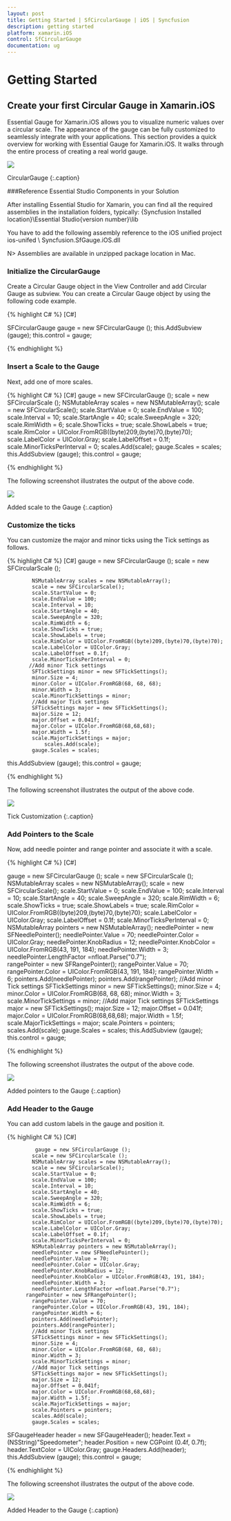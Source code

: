 ```yaml
---
layout: post
title: Getting Started | SfCircularGauge | iOS | Syncfusion
description: getting started
platform: xamarin.iOS
control: SfCircularGauge
documentation: ug
---
```


# Getting Started

## Create your first Circular Gauge in Xamarin.iOS

Essential Gauge for Xamarin.iOS allows you to visualize numeric values over a circular scale. The appearance of the gauge can be fully customized to seamlessly integrate with your applications.
This section provides a quick overview for working with Essential Gauge for Xamarin.iOS. It walks through the entire process of creating a real world gauge.

![](Getting-Started_images/Getting-Started_img6.png)               

CircularGauge
{:.caption}

###Reference Essential Studio Components in your Solution

After installing Essential Studio for Xamarin, you can find all the required assemblies in the installation folders, typically:
{Syncfusion Installed location}\Essential Studio{version number}\lib

You have to add the following assembly reference to the iOS unified project
ios-unifed \ Syncfusion.SfGauge.iOS.dll

N> Assemblies are available in unzipped package location in Mac.

### Initialize the CircularGauge

Create a Circular Gauge object in the View Controller and add Circular Gauge as subview.
You can create a Circular Gauge object by using the following code example.

{% highlight C# %}
[C#]   

SFCircularGauge gauge = new SFCircularGauge ();
this.AddSubview (gauge);
            this.control = gauge;
	  
{% endhighlight %}


### Insert a Scale to the Gauge

Next, add one of more scales.

 {% highlight C# %}
[C#]
    gauge = new SFCircularGauge ();
            scale = new SFCircularScale ();
            NSMutableArray scales = new NSMutableArray();
            scale = new SFCircularScale();
            scale.StartValue = 0;
            scale.EndValue = 100;
            scale.Interval = 10;
            scale.StartAngle = 40;
            scale.SweepAngle = 320;
            scale.RimWidth = 6;
            scale.ShowTicks = true;
            scale.ShowLabels = true;
            scale.RimColor = UIColor.FromRGB((byte)209,(byte)70,(byte)70);
            scale.LabelColor = UIColor.Gray;
            scale.LabelOffset = 0.1f;
            scale.MinorTicksPerInterval = 0;
scales.Add(scale);
gauge.Scales = scales;
this.AddSubview (gauge);
            this.control = gauge;

{% endhighlight %}


The following screenshot illustrates the output of the above code.



![](Getting-Started_images/Getting-Started_img7.png)         

Added scale to the Gauge
{:.caption}


### Customize the ticks 

You can customize the major and minor ticks using the Tick settings as follows.


{% highlight C# %}
[C#]
              gauge = new SFCircularGauge ();
            scale = new SFCircularScale ();

            NSMutableArray scales = new NSMutableArray();
            scale = new SFCircularScale();
            scale.StartValue = 0;
            scale.EndValue = 100;
            scale.Interval = 10;
            scale.StartAngle = 40;
            scale.SweepAngle = 320;
            scale.RimWidth = 6;
            scale.ShowTicks = true;
            scale.ShowLabels = true;
            scale.RimColor = UIColor.FromRGB((byte)209,(byte)70,(byte)70);
            scale.LabelColor = UIColor.Gray;
            scale.LabelOffset = 0.1f;
            scale.MinorTicksPerInterval = 0;
           //Add minor Tick settings
            SFTickSettings minor = new SFTickSettings();
            minor.Size = 4;
            minor.Color = UIColor.FromRGB(68, 68, 68);
            minor.Width = 3;
            scale.MinorTickSettings = minor;
            //Add major Tick settings
            SFTickSettings major = new SFTickSettings();
            major.Size = 12;
            major.Offset = 0.041f;
            major.Color = UIColor.FromRGB(68,68,68);
            major.Width = 1.5f;
            scale.MajorTickSettings = major;
                scales.Add(scale);
            gauge.Scales = scales;
this.AddSubview (gauge);
            this.control = gauge;
		
{% endhighlight %}



The following screenshot illustrates the output of the above code.

![](Getting-Started_images/Getting-Started_img8.png)          

Tick Customization
{:.caption}

### Add Pointers to the Scale

Now, add needle pointer and range pointer and associate it with a scale.

{% highlight C# %}
[C#]

gauge = new SFCircularGauge ();
            scale = new SFCircularScale ();
            NSMutableArray scales = new NSMutableArray();
            scale = new SFCircularScale();
            scale.StartValue = 0;
            scale.EndValue = 100;
            scale.Interval = 10;
            scale.StartAngle = 40;
            scale.SweepAngle = 320;
            scale.RimWidth = 6;
            scale.ShowTicks = true;
            scale.ShowLabels = true;
            scale.RimColor = UIColor.FromRGB((byte)209,(byte)70,(byte)70);
            scale.LabelColor = UIColor.Gray;
            scale.LabelOffset = 0.1f;
            scale.MinorTicksPerInterval = 0;
            NSMutableArray pointers = new NSMutableArray();
            needlePointer = new SFNeedlePointer();
            needlePointer.Value = 70;
            needlePointer.Color = UIColor.Gray;
            needlePointer.KnobRadius = 12;
            needlePointer.KnobColor = UIColor.FromRGB(43, 191, 184);
            needlePointer.Width = 3;
            needlePointer.LengthFactor =nfloat.Parse("0.7");  
          rangePointer = new SFRangePointer();
            rangePointer.Value = 70;
            rangePointer.Color = UIColor.FromRGB(43, 191, 184);
            rangePointer.Width = 6;
            pointers.Add(needlePointer);
            pointers.Add(rangePointer);
            //Add minor Tick settings
            SFTickSettings minor = new SFTickSettings();
            minor.Size = 4;
            minor.Color = UIColor.FromRGB(68, 68, 68);
            minor.Width = 3;
            scale.MinorTickSettings = minor;
            //Add major Tick settings
            SFTickSettings major = new SFTickSettings();
            major.Size = 12;
            major.Offset = 0.041f;
            major.Color = UIColor.FromRGB(68,68,68);
            major.Width = 1.5f;
            scale.MajorTickSettings = major;
            scale.Pointers = pointers;
            scales.Add(scale);
            gauge.Scales = scales;
this.AddSubview (gauge);
            this.control = gauge;

{% endhighlight %}

The following screenshot illustrates the output of the above code.

![](Getting-Started_images/Getting-Started_img9.png)                        

Added pointers to the Gauge
{:.caption}


### Add Header to the Gauge

You can add custom labels in the gauge and position it.

{% highlight C# %}
[C#]

             gauge = new SFCircularGauge ();
            scale = new SFCircularScale ();
            NSMutableArray scales = new NSMutableArray();
            scale = new SFCircularScale();
            scale.StartValue = 0;
            scale.EndValue = 100;
            scale.Interval = 10;
            scale.StartAngle = 40;
            scale.SweepAngle = 320;
            scale.RimWidth = 6;
            scale.ShowTicks = true;
            scale.ShowLabels = true;
            scale.RimColor = UIColor.FromRGB((byte)209,(byte)70,(byte)70);
            scale.LabelColor = UIColor.Gray;
            scale.LabelOffset = 0.1f;
            scale.MinorTicksPerInterval = 0;
            NSMutableArray pointers = new NSMutableArray();
            needlePointer = new SFNeedlePointer();
            needlePointer.Value = 70;
            needlePointer.Color = UIColor.Gray;
            needlePointer.KnobRadius = 12;
            needlePointer.KnobColor = UIColor.FromRGB(43, 191, 184);
            needlePointer.Width = 3;
            needlePointer.LengthFactor =nfloat.Parse("0.7");  
          rangePointer = new SFRangePointer();
            rangePointer.Value = 70;
            rangePointer.Color = UIColor.FromRGB(43, 191, 184);
            rangePointer.Width = 6;
            pointers.Add(needlePointer);
            pointers.Add(rangePointer);
            //Add minor Tick settings
            SFTickSettings minor = new SFTickSettings();
            minor.Size = 4;
            minor.Color = UIColor.FromRGB(68, 68, 68);
            minor.Width = 3;
            scale.MinorTickSettings = minor;
            //Add major Tick settings
            SFTickSettings major = new SFTickSettings();
            major.Size = 12;
            major.Offset = 0.041f;
            major.Color = UIColor.FromRGB(68,68,68);
            major.Width = 1.5f;
            scale.MajorTickSettings = major;
            scale.Pointers = pointers;
            scales.Add(scale);
            gauge.Scales = scales;
SFGaugeHeader header = new SFGaugeHeader();
            header.Text = (NSString)"Speedometer";
            header.Position = new CGPoint (0.4f, 0.7f);
            header.TextColor = UIColor.Gray;
            gauge.Headers.Add(header);
this.AddSubview (gauge);
            this.control = gauge;

{% endhighlight %}

The following screenshot illustrates the output of the above code.

![](Getting-Started_images/Getting-Started_img10.png)             

Added Header to the Gauge
{:.caption}


